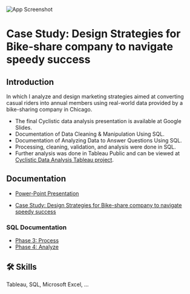 ![App Screenshot](https://media.giphy.com/media/3oKIPjagnSA6mZWS1G/giphy.gif?text=App+Screenshot+Here)

# Case Study: Design Strategies for Bike-share company to navigate speedy success


## Introduction
In which I analyze and design marketing strategies aimed at converting casual riders into annual members using real-world data provided by a bike-sharing company in Chicago.

* The final Cyclistic data analysis presentation is available at Google Slides.
* Documentation of Data Cleaning & Manipulation Using SQL.
* Documentation of Analyzing Data to Answer Questions Using SQL.
* Processing, cleaning, validation, and analysis were done in SQL.
* Further analysis was done in Tableau Public and can be viewed at [Cyclistic Data Analysis Tableau project](https://public.tableau.com/views/Bike-ShareProject_16728532092260/BikeDashboard?:language=en-US&:display_count=n&:origin=viz_share_link).


## Documentation

* [Power-Point Presentation](https://docs.google.com/presentation/d/1dYt_KVUVtCjCiNlbWLgBnUJ3gDTDkS22/edit?usp=sharing&ouid=106872198835370026623&rtpof=true&sd=true)

* [Case Study: Design Strategies for Bike-share company to navigate speedy success](https://docs.google.com/document/d/1caLhCQWDYnmgA2AWatJqC0bTUtLYuVWzjDSYG1b4Q-A/edit?usp=sharing)

### SQL Documentation

* [Phase 3: Process](https://docs.google.com/document/d/1FqTXwDCEJ6oOA9mMvWU9zmq8UKn2Heln4C4hLJDk7e0/edit?usp=sharing)
* [Phase 4: Analyze](https://docs.google.com/document/d/1fvzPkPiTlLiNZYoApF8EGaX7-L8Krz4LxUqU2ds_zwU/edit?usp=sharing)


## 🛠 Skills
Tableau, SQL, Microsoft Excel, ...
